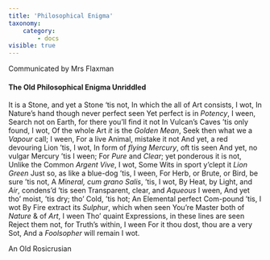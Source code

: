 ```yaml
---
title: 'Philosophical Enigma'
taxonomy:
    category:
        - docs
visible: true
---
```


<div class="author">Communicated by Mrs Flaxman</div>

#### The Old Philosophical Enigma Unriddled

It is a Stone, and yet a Stone ‘tis not,
In which the all of Art consists, I wot,
In Nature’s hand though never perfect seen
Yet perfect is in *Potency*, I ween,
Search not on Earth, for there you’ll find it not
In Vulcan’s Caves ’tis only found, I wot,
Of the whole Art *it* is the *Golden Mean*,
Seek then what we a *Vapour* call; I ween,
For a live Animal, mistake it not
And yet, a red devouring Lion ’tis, I wot,
In form of *flying Mercury*, oft tis seen
And yet, no vulgar Mercury ’tis I ween;
For *Pure* and *Clear*; yet ponderous it is not,
Unlike the Common *Argent Vive*, I wot,
Some Wits in sport y’clept it *Lion Green*
Just so, as like a blue-dog ’tis, I ween,
For Herb, or Brute, or Bird, be sure ’tis not,
A *Mineral, cum grano Salis*, ’tis, I wot,
By Heat, by Light, and *Air*, condens’d ’tis seen
Transparent, clear, and *Aqueous* I ween,
And yet tho’ moist, ’tis dry; tho’ Cold, ’tis hot;
An Elemental perfect Com-pound ’tis, I wot
By Fire extract its *Sulphur*, which when seen
You’re Master both of *Nature* & of *Art*, I ween
Tho’ quaint Expressions, in these lines are seen
Reject them not, for Truth’s within, I ween
For it thou dost, thou are a very Sot,
And a *Foolsopher* will remain I wot.

An Old Rosicrusian